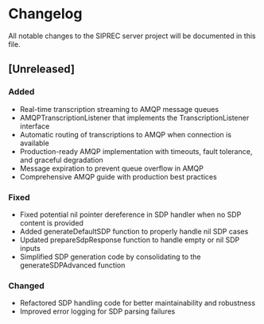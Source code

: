 # Changelog

All notable changes to the SIPREC server project will be documented in this file.

## [Unreleased]

### Added
- Real-time transcription streaming to AMQP message queues
- AMQPTranscriptionListener that implements the TranscriptionListener interface
- Automatic routing of transcriptions to AMQP when connection is available
- Production-ready AMQP implementation with timeouts, fault tolerance, and graceful degradation
- Message expiration to prevent queue overflow in AMQP
- Comprehensive AMQP guide with production best practices

### Fixed
- Fixed potential nil pointer dereference in SDP handler when no SDP content is provided
- Added generateDefaultSDP function to properly handle nil SDP cases
- Updated prepareSdpResponse function to handle empty or nil SDP inputs
- Simplified SDP generation code by consolidating to the generateSDPAdvanced function

### Changed
- Refactored SDP handling code for better maintainability and robustness
- Improved error logging for SDP parsing failures